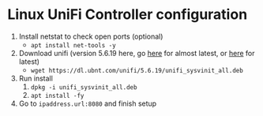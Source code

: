 # Linux UniFi Controller configuration


1. Install netstat to check open ports (optional)
	* `apt install net-tools -y`
1. Download unifi (version 5.6.19 here, go [here](https://www.ubnt.com/download/unifi) for almost latest, or [here](https://community.ubnt.com/t5/UniFi-Updates-Blog/bg-p/Blog_UniFi) for latest)
	* `wget https://dl.ubnt.com/unifi/5.6.19/unifi_sysvinit_all.deb`
1. Run install
	1. `dpkg -i unifi_sysvinit_all.deb`
	1. `apt install -fy`
1. Go to `ipaddress.url:8080` and finish setup
